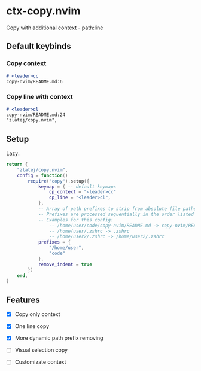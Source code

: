 # ctx-copy.nvim

Copy with additional context - path:line

## Default keybinds
### Copy context
```md
# <leader>cc
copy-nvim/README.md:6
```
### Copy line with context
```md
# <leader>cl
copy-nvim/README.md:24
"zlatej/copy.nvim",
```

## Setup

Lazy:

```lua
return {
	"zlatej/copy.nvim",
	config = function()
		require("copy").setup({
            keymap = { -- default keymaps
                cp_context = "<leader>cc"
                cp_line = "<leader>cl", 
            },
            -- Array of path prefixes to strip from absolute file paths
            -- Prefixes are processed sequentially in the order listed
            -- Examples for this config:
                -- /home/user/code/copy-nvim/README.md -> copy-nvim/README.md
                -- /home/user/.zshrc -> .zshrc
                -- /home/user2/.zshrc -> /home/user2/.zshrc
            prefixes = {
                "/home/user",
                "code"
            },
            remove_indent = true
        })
	end,
}
```

## Features 
- [x] Copy only context
- [x] One line copy
- [x] More dynamic path prefix removing
- [ ] Visual selection copy
- [ ] Customizate context

